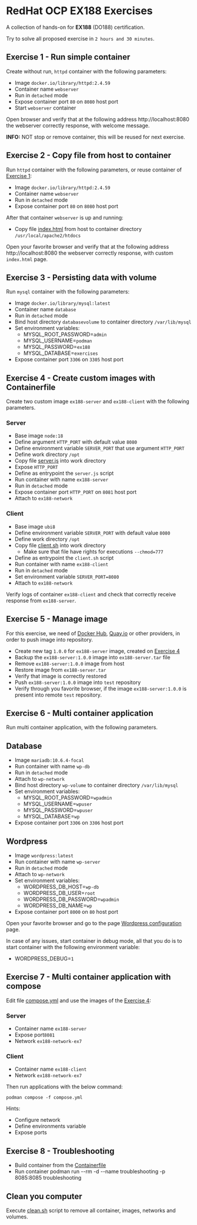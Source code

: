 # RedHat OCP EX188 Exercises

A collection of hands-on for **EX188** (DO188) certification.

Try to solve all proposed exercise in `2 hours and 30 minutes`.



## Exercise 1 - Run simple container

Create without run, `httpd` container with the following parameters:

- Image `docker.io/library/httpd:2.4.59`
- Container name `webserver`
- Run in `detached` mode
- Expose container port `80` on `8080` host port
- Start `webserver` container

Open browser and verify that at the following address http://localhost:8080
the webserver correctly response, with welcome message.

**INFO:** NOT stop or remove container, this will be reused for next exercise.



## Exercise 2 - Copy file from host to container

Run `httpd` container with the following parameters, or reuse container of [Exercise 1](README.md):

- Image `docker.io/library/httpd:2.4.59`
- Container name `webserver`
- Run in `detached` mode
- Expose container port `80` on `8080` host port

After that container `webserver` is up and running:

- Copy file [index.html](/files/index.html) from host to container directory `/usr/local/apache2/htdocs`

Open your favorite browser and verify that at the following address http://localhost:8080
the webserver correctly response, with custom `index.html` page.



## Exercise 3 - Persisting data with volume

Run `mysql` container with the following parameters:

- Image `docker.io/library/mysql:latest`
- Container name `database`
- Run in `detached` mode
- Bind host directory `databasevolume` to container directory `/var/lib/mysql`
- Set environment variables:
  - MYSQL_ROOT_PASSWORD=`admin`
  - MYSQL_USERNAME=`podman`
  - MYSQL_PASSWORD=`ex188`
  - MYSQL_DATABASE=`exercises`
- Expose container port `3306` on `3305` host port



## Exercise 4 - Create custom images with Containerfile

Create two custom image `ex188-server` and `ex188-client` with the following parameters.

### Server

- Base image `node:18`
- Define argument `HTTP_PORT` with default value `8080`
- Define environment variable `SERVER_PORT` that use argument `HTTP_PORT`
- Define work directory `/opt`
- Copy file [server.js](custom-image/server.js) into work directory
- Expose `HTTP_PORT`
- Define as entrypoint the `server.js` script 
- Run container with name `ex188-server`
- Run in `detached` mode
- Expose container port `HTTP_PORT` on `8081` host port
- Attach to `ex188-network`

### Client

- Base image `ubi8`
- Define environment variable `SERVER_PORT` with default value `8080`
- Define work directory `/opt`
- Copy file [client.sh](custom-image/client.sh) into work directory
  - Make sure that file have rights for executions `--chmod=777`
- Define as entrypoint the `client.sh` script
- Run container with name `ex188-client`
- Run in `detached` mode
- Set environment variable `SERVER_PORT=8080` 
- Attach to `ex188-network`

Verify logs of container `ex188-client` and check that correctly receive response from `ex188-server`.



## Exercise 5 - Manage image

For this exercise, we need of [Docker Hub](https://hub.docker.com/), [Quay.io](https://www.quay.io) or other providers, in order to push image into repository.

- Create new tag `1.0.0` for `ex188-server` image, created on [Exercise 4](README.md)
- Backup the `ex188-server:1.0.0` image into `ex188-server.tar` file
- Remove `ex188-server:1.0.0` image from host
- Restore image from `ex188-server.tar`
- Verify that image is correctly restored
- Push `ex188-server:1.0.0` image into `test` repository
- Verify through you favorite browser, if the image `ex188-server:1.0.0` is present into remote `test` repository.



## Exercise 6 - Multi container application

Run multi container application, with the following parameters.

## Database

- Image `mariadb:10.6.4-focal`
- Run container with name `wp-db`
- Run in `detached` mode
- Attach to `wp-network`
- Bind host directory `wp-volume` to container directory `/var/lib/mysql`
- Set environment variables:
  - MYSQL_ROOT_PASSWORD=`wpadmin`
  - MYSQL_USERNAME=`wpuser`
  - MYSQL_PASSWORD=`wpuser`
  - MYSQL_DATABASE=`wp`
- Expose container port `3306` on `3306` host port

## Wordpress

- Image `wordpress:latest`
- Run container with name `wp-server`
- Run in `detached` mode
- Attach to `wp-network`
- Set environment variables:
  - WORDPRESS_DB_HOST=`wp-db`
  - WORDPRESS_DB_USER=`root`
  - WORDPRESS_DB_PASSWORD=`wpadmin`
  - WORDPRESS_DB_NAME=`wp`
- Expose container port `8000` on `80` host port

Open your favorite browser and go to the page [Wordpress configuration](http://localhost:8000) page.

In case of any issues, start container in debug mode, all that you do is to start container with the following environment variable:

- WORDPRESS_DEBUG=`1`



## Exercise 7 - Multi container application with compose

Edit file [compose.yml](compose/compose.yml) and use the images of the [Exercise 4](README.md):

### Server

- Container name `ex188-server`
- Expose port`8081`
- Network `ex188-network-ex7`

### Client

- Container name `ex188-client`
- Network `ex188-network-ex7`

Then run applications with the below command:

```shell
podman compose -f compose.yml
```

Hints:
- Configure network
- Define environments variable 
- Expose ports



## Exercise 8 - Troubleshooting

- Build container from the [Containerfile](troubleshooting/Containerfile)
- Run container podman run --rm -d --name troubleshooting -p 8085:8085 troubleshooting



## Clean you computer

Execute [clean.sh](clean/clean.sh) script to remove all container, images, networks and volumes.